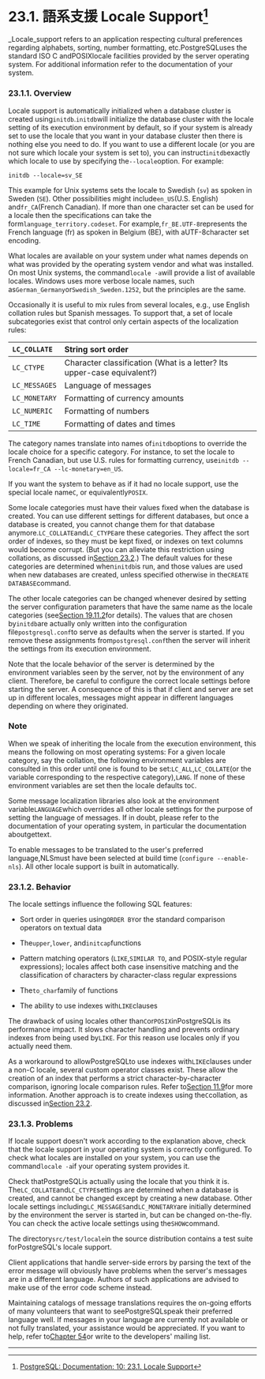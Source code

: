 # 23.1. 語系支援 Locale Support[^1]

\_Locale\_support refers to an application respecting cultural preferences regarding alphabets, sorting, number formatting, etc.PostgreSQLuses the standard ISO C andPOSIXlocale facilities provided by the server operating system. For additional information refer to the documentation of your system.

### 23.1.1. Overview

Locale support is automatically initialized when a database cluster is created using`initdb`.`initdb`will initialize the database cluster with the locale setting of its execution environment by default, so if your system is already set to use the locale that you want in your database cluster then there is nothing else you need to do. If you want to use a different locale \(or you are not sure which locale your system is set to\), you can instruct`initdb`exactly which locale to use by specifying the`--locale`option. For example:

```
initdb --locale=sv_SE
```

This example for Unix systems sets the locale to Swedish \(`sv`\) as spoken in Sweden \(`SE`\). Other possibilities might include`en_US`\(U.S. English\) and`fr_CA`\(French Canadian\). If more than one character set can be used for a locale then the specifications can take the form`language_territory.codeset`. For example,`fr_BE.UTF-8`represents the French language \(fr\) as spoken in Belgium \(BE\), with aUTF-8character set encoding.

What locales are available on your system under what names depends on what was provided by the operating system vendor and what was installed. On most Unix systems, the command`locale -a`will provide a list of available locales. Windows uses more verbose locale names, such as`German_Germany`or`Swedish_Sweden.1252`, but the principles are the same.

Occasionally it is useful to mix rules from several locales, e.g., use English collation rules but Spanish messages. To support that, a set of locale subcategories exist that control only certain aspects of the localization rules:

| `LC_COLLATE` | String sort order |
| :--- | :--- |
| `LC_CTYPE` | Character classification \(What is a letter? Its upper-case equivalent?\) |
| `LC_MESSAGES` | Language of messages |
| `LC_MONETARY` | Formatting of currency amounts |
| `LC_NUMERIC` | Formatting of numbers |
| `LC_TIME` | Formatting of dates and times |

The category names translate into names of`initdb`options to override the locale choice for a specific category. For instance, to set the locale to French Canadian, but use U.S. rules for formatting currency, use`initdb --locale=fr_CA --lc-monetary=en_US`.

If you want the system to behave as if it had no locale support, use the special locale name`C`, or equivalently`POSIX`.

Some locale categories must have their values fixed when the database is created. You can use different settings for different databases, but once a database is created, you cannot change them for that database anymore.`LC_COLLATE`and`LC_CTYPE`are these categories. They affect the sort order of indexes, so they must be kept fixed, or indexes on text columns would become corrupt. \(But you can alleviate this restriction using collations, as discussed in[Section 23.2](https://www.postgresql.org/docs/10/static/collation.html).\) The default values for these categories are determined when`initdb`is run, and those values are used when new databases are created, unless specified otherwise in the`CREATE DATABASE`command.

The other locale categories can be changed whenever desired by setting the server configuration parameters that have the same name as the locale categories \(see[Section 19.11.2](https://www.postgresql.org/docs/10/static/runtime-config-client.html#RUNTIME-CONFIG-CLIENT-FORMAT)for details\). The values that are chosen by`initdb`are actually only written into the configuration file`postgresql.conf`to serve as defaults when the server is started. If you remove these assignments from`postgresql.conf`then the server will inherit the settings from its execution environment.

Note that the locale behavior of the server is determined by the environment variables seen by the server, not by the environment of any client. Therefore, be careful to configure the correct locale settings before starting the server. A consequence of this is that if client and server are set up in different locales, messages might appear in different languages depending on where they originated.

### Note

When we speak of inheriting the locale from the execution environment, this means the following on most operating systems: For a given locale category, say the collation, the following environment variables are consulted in this order until one is found to be set:`LC_ALL`,`LC_COLLATE`\(or the variable corresponding to the respective category\),`LANG`. If none of these environment variables are set then the locale defaults to`C`.

Some message localization libraries also look at the environment variable`LANGUAGE`which overrides all other locale settings for the purpose of setting the language of messages. If in doubt, please refer to the documentation of your operating system, in particular the documentation aboutgettext.

To enable messages to be translated to the user's preferred language,NLSmust have been selected at build time \(`configure --enable-nls`\). All other locale support is built in automatically.

### 23.1.2. Behavior

The locale settings influence the following SQL features:

* Sort order in queries using`ORDER BY`or the standard comparison operators on textual data

* The`upper`,`lower`, and`initcap`functions

* Pattern matching operators \(`LIKE`,`SIMILAR TO`, and POSIX-style regular expressions\); locales affect both case insensitive matching and the classification of characters by character-class regular expressions

* The`to_char`family of functions

* The ability to use indexes with`LIKE`clauses

The drawback of using locales other than`C`or`POSIX`inPostgreSQLis its performance impact. It slows character handling and prevents ordinary indexes from being used by`LIKE`. For this reason use locales only if you actually need them.

As a workaround to allowPostgreSQLto use indexes with`LIKE`clauses under a non-C locale, several custom operator classes exist. These allow the creation of an index that performs a strict character-by-character comparison, ignoring locale comparison rules. Refer to[Section 11.9](https://www.postgresql.org/docs/10/static/indexes-opclass.html)for more information. Another approach is to create indexes using the`C`collation, as discussed in[Section 23.2](https://www.postgresql.org/docs/10/static/collation.html).

### 23.1.3. Problems

If locale support doesn't work according to the explanation above, check that the locale support in your operating system is correctly configured. To check what locales are installed on your system, you can use the command`locale -a`if your operating system provides it.

Check thatPostgreSQLis actually using the locale that you think it is. The`LC_COLLATE`and`LC_CTYPE`settings are determined when a database is created, and cannot be changed except by creating a new database. Other locale settings including`LC_MESSAGES`and`LC_MONETARY`are initially determined by the environment the server is started in, but can be changed on-the-fly. You can check the active locale settings using the`SHOW`command.

The directory`src/test/locale`in the source distribution contains a test suite forPostgreSQL's locale support.

Client applications that handle server-side errors by parsing the text of the error message will obviously have problems when the server's messages are in a different language. Authors of such applications are advised to make use of the error code scheme instead.

Maintaining catalogs of message translations requires the on-going efforts of many volunteers that want to seePostgreSQLspeak their preferred language well. If messages in your language are currently not available or not fully translated, your assistance would be appreciated. If you want to help, refer to[Chapter 54](https://www.postgresql.org/docs/10/static/nls.html)or write to the developers' mailing list.

---

[^1]: [PostgreSQL: Documentation: 10: 23.1. Locale Support](https://www.postgresql.org/docs/10/static/locale.html)

